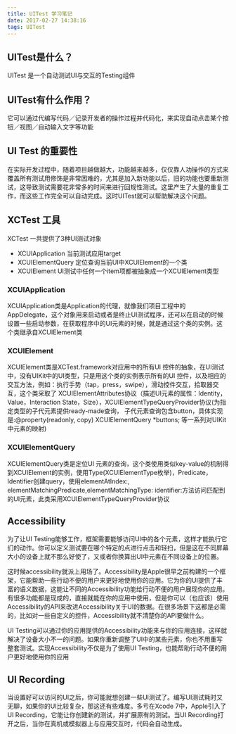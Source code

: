 ```yaml
---
title: UITest 学习笔记
date: 2017-02-27 14:38:16
tags: UITest
---
```


## UITest是什么？
UITest 是一个自动测试UI与交互的Testing组件
## UITest有什么作用？
它可以通过代编写代码／记录开发者的操作过程并代码化，来实现自动点击某个按钮／视图／自动输入文字等功能
## UI Test 的重要性
 在实际开发过程中，随着项目越做越大，功能越来越多，仅仅靠人功操作的方式来覆盖所有测试用修饰是非常困难的，尤其是加入新功能以后，旧的功能也要重新测试，这导致测试需要花非常多的时间来进行回规性测试。这里产生了大量的重复工作，而这些工作完全可以自动完成。这时UITest就可以帮助解决这个问题。

## XCTest 工具
 XCTest 一共提供了3种UI测试对象
 * XCUIApplication 当前测试应用target
 * XCUIElementQuery 定位查询当前UI中XCUIElement的一个类
 * XCUIElement UI测试中任何一个item项都被抽象成一个XCUIElement类型

### XCUIApplication
 XCUIApplication类是Application的代理，就像我们项目工程中的AppDelegate，这个对象用来启动或者是终止UI测试程序，还可以在启动的时候设置一些启动参数，在获取程序中的UI元素的时候，就是通过这个类的实例。这个类继承自XCUIElement类
### XCUIElement
 XCUIElement类是XCTest.framework对应用中的所有UI 控件的抽象，在UI测试中，没有UIKit中的UI类型，只是用这个类的实例表示所有的UI 控件，以及相应的交互方法，例如：执行手势（tap，press，swipe），滑动控件交互，拾取器交互，这个类采取了 XCUIElementAttributes协议（描述UI元素的属性：Identity，Value，Interaction State，Size），XCUIElementTypeQueryProvider协议(为指定类型的子代元素提供ready-made查询， 子代元素查询包含button，具体实现是:@property(readonly, copy) XCUIElementQuery *buttons; 等一系列对UIKit中元素的映射)

### XCUIElementQuery
XCUIElementQuery类是定位UI 元素的查询，这个类使用类似key-value的机制得到XCUIElement的实例，使用Type(XCUIElementType枚举)，Predicate， Identifier创建query，使用elementAtIndex:, elementMatchingPredicate,elementMatchingType: identifier:方法访问匹配到的UI元素，此类采用XCUIElementTypeQueryProvider协议

## Accessibility
为了让UI Testing能够工作，框架需要能够访问UI中的各个元素，这样才能执行它们的动作。你可以定义测试要在哪个特定的点进行点击和轻扫，但是这在不同屏幕大小的设备上就不那么好使了，又或者你换算出UI中元素在不同设备上的位置。

这时候accessibility就派上用场了。Accessibility是Apple很早之前构建的一个框架，它能帮助一些行动不便的用户来更好地使用你的应用。它为你的UI提供了丰富的语义数据，这能让不同的Accessibility功能给行动不便的用户展现你的应用。有很多功能都是现成的，直接就能在你的应用中使用，但是你可以（也应该）使用Accessibility的API来改进Accessibility关于UI的数据。在很多场景下这都是必需的，比如对一些自定义的控件，Accessibility就不清楚你的API要做什么。

UI Testing可以通过你的应用提供的Accessibility功能来与你的应用连接，这样就解决了设备大小不一的问题。如果你重新调整了UI中的某些元素，你也不用重写整套测试。实现Accessibility不仅是为了使用UI Testing，也能帮助行动不便的用户更好地使用你的应用
## UI Recording
当设置好可以访问的UI之后，你可能就想创建一些UI测试了。编写UI测试耗时又无聊，如果你的UI比较复杂，那这还有些难度。多亏在Xcode 7中，Apple引入了UI Recording，它能让你创建新的测试，并扩展原有的测试。当UI Recording打开之后，当你在真机或模拟器上与应用交互时，代码会自动生成。
